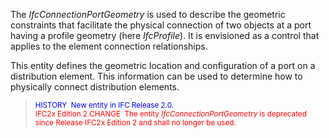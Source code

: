 ﻿The _IfcConnectionPortGeometry_ is used to describe the geometric constraints that facilitate the physical connection of two objects at a port having a profile geometry (here _IfcProfile_). It is envisioned as a control that applies to the element connection relationships.

This entity defines the geometric location and configuration of a port on a distribution element. This information can be used to determine how to physically connect distribution elements.

> <small><font color="#0000ff">HISTORY&nbsp;
New entity in IFC Release 2.0. </font><br>
  <font color="#ff0000">IFC2x Edition 2
CHANGE&nbsp; The entity <i>IfcConnectionPortGeometry</i>
is
deprecated since Release IFC2x Edition 2 and shall no longer be used.</font>
  </small>
